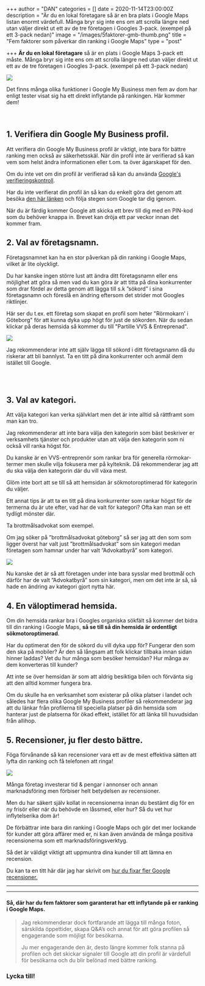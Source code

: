 +++
author = "DAN"
categories = []
date = 2020-11-14T23:00:00Z
description = "Är du en lokal företagare så är en bra plats i Google Maps listan enormt värdefull. Många bryr sig inte ens om att scrolla längre ned utan väljer direkt ut ett av de tre företagen i Googles 3-pack. (exempel på ett 3-pack nedan)"
image = "/images/5faktorer-gmb-thumb.png"
title = "Fem faktorer som påverkar din ranking i Google Maps"
type = "post"

+++
**Är du en lokal företagare** så är en plats i Google Maps 3-pack ett måste. Många bryr sig inte ens om att scrolla längre ned utan väljer direkt ut ett av de tre företagen i Googles 3-pack. (exempel på ett 3-pack nedan)

![](/images/snack-pack-01.png)

Det finns många olika funktioner i Google My Business men fem av dom har enligt tester visat sig ha ett direkt inflytande på rankingen. Här kommer dem! </br><br></br>

## **1. Verifiera din Google My Business profil.**

Att verifiera din Google My Business profil är viktigt, inte bara för bättre ranking men också av säkerhetsskäl. När din profil inte är verifierad så kan vem som helst ändra informationen eller t.om. ta över ägarskapet för den.

Om du inte vet om din profil är verifierad så kan du använda [Google's verifieringskontroll](https://support.google.com/business/workflow/9289460?hl=sv "Google's verifieringskontroll").

Har du inte verifierat din profil än så kan du enkelt göra det genom att besöka [den här länken](https://support.google.com/business/answer/7107242?hl=sv "den här länken") och följa stegen som Google tar dig igenom.

När du är färdig kommer Google att skicka ett brev till dig med en PIN-kod som du behöver knappa in. Brevet kan dröja ett par veckor innan det kommer fram.

## **2. Val av företagsnamn.**

Företagsnamnet kan ha en stor påverkan på din ranking i Google Maps, vilket är lite olyckligt.

Du har kanske ingen större lust att ändra ditt företagsnamn eller ens möjlighet att göra så men vad du kan göra är att titta på dina konkurrenter som drar fördel av detta genom att lägga till s.k ”sökord” i sina företagsnamn och föreslå en ändring eftersom det strider mot Googles riktlinjer.

Här ser du t.ex. ett företag som skapat en profil som heter "Rörmokarn' i Göteborg" för att kunna dyka upp högt för just de sökorden. När du sedan klickar på deras hemsida så kommer du till "Partille VVS & Entreprenad".

![](/images/foretagsnamn-gmb.gif)

Jag rekommenderar inte att själv lägga till sökord i ditt företagsnamn då du riskerar att bli bannlyst. Ta en titt på dina konkurrenter och anmäl dem istället till Google.

</br>

</br>

## **3. Val av kategori.**

Att välja kategori kan verka självklart men det är inte alltid så rättframt som man kan tro. 

Jag rekommenderar att inte bara välja den kategorin som bäst beskriver er verksamhets tjänster och produkter utan att välja den kategorin som ni också vill ranka högst för. 

Du kanske är en VVS-entreprenör som rankar bra för generella rörmokar-termer men skulle vilja fokusera mer på kylteknik. Då rekommenderar jag att du ska välja den kategorin där du vill växa mest. 

Glöm inte bort att se till så att hemsidan är sökmotoroptimerad för kategorin du väljer. 

Ett annat tips är att ta en titt på dina konkurrenter som rankar högst för de termerna du är ute efter, vad har de valt för kategori? Ofta kan man se ett tydligt mönster där.

Ta brottmålsadvokat som exempel.

Om jag söker på ”brottmålsadvokat göteborg” så ser jag att den som som ligger överst har valt just ”brottmålsadvokat” som sin kategori medan företagen som hamnar under har valt ”Advokatbyrå” som kategori.

![](/images/kategori-01.png)

Nu kanske det är så att företagen under inte bara sysslar med brottmål och därför har de valt ”Advokatbyrå” som sin kategori, men om det inte är så, så hade en ändring av kategori gjort nytta här.<br>

## **4. En väloptimerad hemsida.**

Om din hemsida rankar bra i Googles organiska sökfält så kommer det bidra till din ranking i Google Maps, **så se till så din hemsida är ordentligt sökmotoroptimerad**.

Har du optimerat den för de sökord du vill dyka upp för? Fungerar den som den ska på mobiler? Är den så långsam att folk klickar tillbaka innan sidan hinner laddas? Vet du hur många som besöker hemsidan? Hur många av dem konverteras till kunder? 

Att inte se över hemsidan är som att aldrig besiktiga bilen och förvänta sig att den alltid kommer fungera bra.

Om du skulle ha en verksamhet som existerar på olika platser i landet och således har flera olika Google My Business profiler så rekommenderar jag att du länkar från profilerna till speciella platser på din hemsida som hanterar just de platserna för ökad effekt, istället för att länka till huvudsidan från allihop.<br>

## **5. Recensioner, ju fler desto bättre.**

Föga förvånande så kan recensioner vara ett av de mest effektiva sätten att lyfta din ranking och få telefonen att ringa!

![](/images/gmb-recensioner.png)

Många företag investerar tid & pengar i annonser och annan marknadsföring men förbiser helt betydelsen av recensioner.

Men du har säkert själv kollat in recensionerna innan du bestämt dig för en ny frisör eller när du behövde en låssmed, eller hur? Så du vet hur inflytelserika dom är!

De förbättrar inte bara din ranking i Google Maps och gör det mer lockande för kunder att göra affärer med er, ni kan även använda de många positiva recensionerna som ett marknadsföringsverktyg.

Så det är väldigt viktigt att uppmuntra dina kunder till att lämna en recension.

Du kan ta en titt här där jag har skrivit om [hur du fixar fler Google recensioner.](https://www.greppman.se/hur-du-fixar-fler-google-recensioner/)

***

***

#### **Så, där har du fem faktorer som garanterat har ett inflytande på er ranking i Google Maps.**

> Jag rekommenderar dock fortfarande att lägga till många foton, särskilda öppettider, skapa Q&A’s och annat för att göra profilen så engagerande som möjligt för besökarna.
>
> Ju mer engagerande den är, desto längre kommer folk stanna på profilen och det skickar signaler till Google att din profil är värdefull för besökarna och du blir belönad med bättre ranking.<br>

### **Lycka till!**